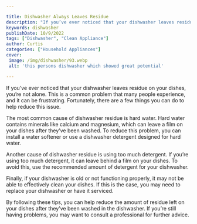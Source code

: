 ```yaml
---

title: Dishwasher Always Leaves Residue
description: "If you’ve ever noticed that your dishwasher leaves residue on your dishes, you’re not alone. This is a common problem that many pe...see more"
keywords: dishwasher
publishDate: 10/9/2022
tags: ["Dishwasher", "Clean Appliance"]
author: Curtis
categories: ["Household Appliances"]
cover: 
 image: /img/dishwasher/93.webp
 alt: 'this persons dishwasher which showed great potential'

---
```


If you’ve ever noticed that your dishwasher leaves residue on your dishes, you’re not alone. This is a common problem that many people experience, and it can be frustrating. Fortunately, there are a few things you can do to help reduce this issue.

The most common cause of dishwasher residue is hard water. Hard water contains minerals like calcium and magnesium, which can leave a film on your dishes after they’ve been washed. To reduce this problem, you can install a water softener or use a dishwasher detergent designed for hard water.

Another cause of dishwasher residue is using too much detergent. If you’re using too much detergent, it can leave behind a film on your dishes. To avoid this, use the recommended amount of detergent for your dishwasher.

Finally, if your dishwasher is old or not functioning properly, it may not be able to effectively clean your dishes. If this is the case, you may need to replace your dishwasher or have it serviced.

By following these tips, you can help reduce the amount of residue left on your dishes after they’ve been washed in the dishwasher. If you’re still having problems, you may want to consult a professional for further advice.
